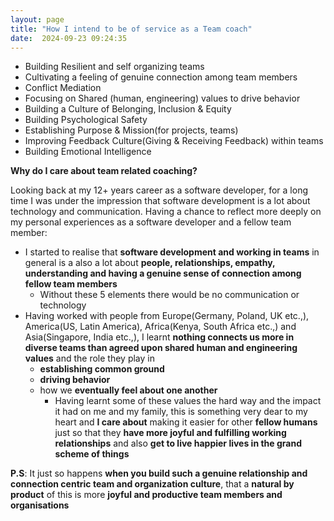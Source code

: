 ```yaml
---
layout: page
title: "How I intend to be of service as a Team coach"
date:  2024-09-23 09:24:35
---
```


- Building Resilient and self organizing teams
- Cultivating a feeling of genuine connection among team members
- Conflict Mediation
- Focusing on Shared (human, engineering) values to drive behavior
- Building a Culture of Belonging, Inclusion & Equity
- Building Psychological Safety
- Establishing Purpose & Mission(for projects, teams)
- Improving Feedback Culture(Giving & Receiving Feedback) within teams
- Building Emotional Intelligence


**Why do I care about team related coaching?**

Looking back at my 12+ years career as a software developer, for a long time I was under the impression that software development is a lot about technology and communication. Having a chance to reflect more deeply on my personal experiences as a software developer and a fellow team member:

  - I started to realise that **software development and working in teams** in general is a also a lot about **people, relationships, empathy, understanding and having a genuine sense of connection among fellow team members**
    - Without these 5 elements there would be no communication or technology
  - Having worked with people from Europe(Germany, Poland, UK etc.,), America(US, Latin America), Africa(Kenya, South Africa etc.,) and Asia(Singapore, India etc.,), I learnt **nothing connects us more in diverse teams than agreed upon shared human and engineering values** and the role they play in
    - **establishing common ground**
    - **driving behavior**
    - how we **eventually feel about one another**
      - Having learnt some of these values the hard way and the impact it had on me and my family, this is something very dear to my heart and **I care about** making it easier for other **fellow humans** just so that they **have more joyful and fulfilling working relationships** and also **get to live happier lives in the grand scheme of things**

**P.S**: It just so happens **when you build such a genuine relationship and connection centric  team and organization culture**, that a **natural by product** of this is more **joyful and productive team members and organisations**


